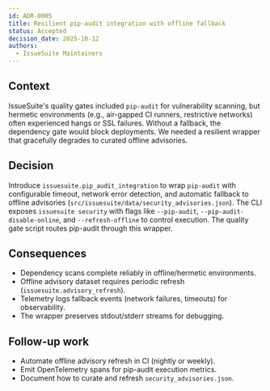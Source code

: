 ```yaml
---
id: ADR-0005
title: Resilient pip-audit integration with offline fallback
status: Accepted
decision_date: 2025-10-12
authors:
  - IssueSuite Maintainers
---
```


## Context

IssueSuite's quality gates included `pip-audit` for vulnerability scanning, but hermetic environments (e.g., air-gapped CI runners, restrictive networks) often experienced hangs or SSL failures. Without a fallback, the dependency gate would block deployments. We needed a resilient wrapper that gracefully degrades to curated offline advisories.

## Decision

Introduce `issuesuite.pip_audit_integration` to wrap `pip-audit` with configurable timeout, network error detection, and automatic fallback to offline advisories (`src/issuesuite/data/security_advisories.json`). The CLI exposes `issuesuite security` with flags like `--pip-audit`, `--pip-audit-disable-online`, and `--refresh-offline` to control execution. The quality gate script routes pip-audit through this wrapper.

## Consequences

- Dependency scans complete reliably in offline/hermetic environments.
- Offline advisory dataset requires periodic refresh (`issuesuite.advisory_refresh`).
- Telemetry logs fallback events (network failures, timeouts) for observability.
- The wrapper preserves stdout/stderr streams for debugging.

## Follow-up work

- Automate offline advisory refresh in CI (nightly or weekly).
- Emit OpenTelemetry spans for pip-audit execution metrics.
- Document how to curate and refresh `security_advisories.json`.
